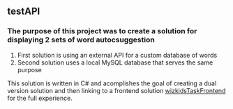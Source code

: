 ## testAPI

### The purpose of this project was to create a solution for displaying 2 sets of word autocsuggestion

1. First solution is using an external API for a custom database of words
2. Second solution uses a local MySQL database that serves the same purpose 

This solution is written in C# and acomplishes the goal of creating a dual version solution and then linking to a frontend solution [wizkidsTaskFrontend](https://github.com/dragospascariu/Personal-Projects/tree/main/wizkidsTaskFrontend) for the full experience.
